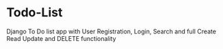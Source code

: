 # Todo-List
Django To Do list app with User Registration, Login, Search and full Create Read Update and DELETE functionality
